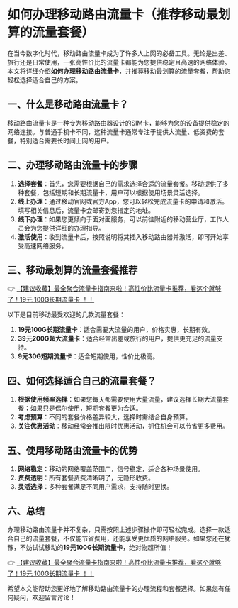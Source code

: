 # 如何办理移动路由流量卡（推荐移动最划算的流量套餐）

在当今数字化时代，移动路由流量卡成为了许多人上网的必备工具。无论是出差、旅行还是日常使用，一张高性价比的流量卡都能为您提供稳定且高速的网络体验。本文将详细介绍**如何办理移动路由流量卡**，并推荐移动最划算的流量套餐，帮助您轻松选择适合自己的方案。

## 一、什么是移动路由流量卡？

移动路由流量卡是一种专为移动路由器设计的SIM卡，能够为您的设备提供稳定的网络连接。与普通手机卡不同，这种流量卡通常专注于提供大流量、低资费的套餐，特别适合需要长时间上网的用户。

## 二、办理移动路由流量卡的步骤

1. **选择套餐**：首先，您需要根据自己的需求选择合适的流量套餐。移动提供了多种套餐，包括短期和长期流量卡，用户可以根据使用场景灵活选择。
2. **线上办理**：通过移动官网或官方App，您可以轻松完成流量卡的申请和激活。填写相关信息后，流量卡会邮寄到您指定的地址。
3. **线下办理**：如果您更倾向于面对面服务，可以前往附近的移动营业厅，工作人员会为您提供详细的办理指导。
4. **激活使用**：收到流量卡后，按照说明将其插入移动路由器并激活，即可开始享受高速网络服务。

## 三、移动最划算的流量套餐推荐

👉 [【建议收藏】最全聚合流量卡指南来啦！高性价比流量卡推荐，看这个就够了！19元 100G长期流量卡 ！！](https://bit.ly/Liuliangka)

以下是目前移动最受欢迎的几款流量套餐：

1. **19元100G长期流量卡**：适合需要大流量的用户，价格实惠，长期有效。
2. **39元200G超大流量卡**：适合经常出差或旅行的用户，提供更充足的流量支持。
3. **9元30G短期流量卡**：适合短期使用，性价比极高。

## 四、如何选择适合自己的流量套餐？

1. **根据使用频率选择**：如果您每天都需要使用大量流量，建议选择长期大流量套餐；如果只是偶尔使用，短期套餐更为合适。
2. **考虑预算**：不同的套餐价格差异较大，选择时需结合自身预算。
3. **关注优惠活动**：移动经常会推出限时优惠活动，抓住机会可以节省更多费用。

## 五、使用移动路由流量卡的优势

1. **网络稳定**：移动的网络覆盖范围广，信号稳定，适合各种场景使用。
2. **资费透明**：所有套餐资费清晰明了，无隐形收费。
3. **灵活选择**：多种套餐满足不同用户需求，支持随时更换。

## 六、总结

办理移动路由流量卡并不复杂，只需按照上述步骤操作即可轻松完成。选择一款适合自己的流量套餐，不仅能节省费用，还能享受更优质的网络服务。如果您还在犹豫，不妨试试移动的**19元100G长期流量卡**，绝对物超所值！

👉 [【建议收藏】最全聚合流量卡指南来啦！高性价比流量卡推荐，看这个就够了！19元 100G长期流量卡 ！！](https://bit.ly/Liuliangka)

希望本文能帮助您更好地了解移动路由流量卡的办理流程和套餐选择。如果您有任何疑问，欢迎留言讨论！